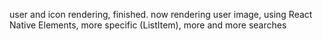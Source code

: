 user and icon rendering, finished. now rendering user image, using React Native Elements, more specific (ListItem), more and more searches
